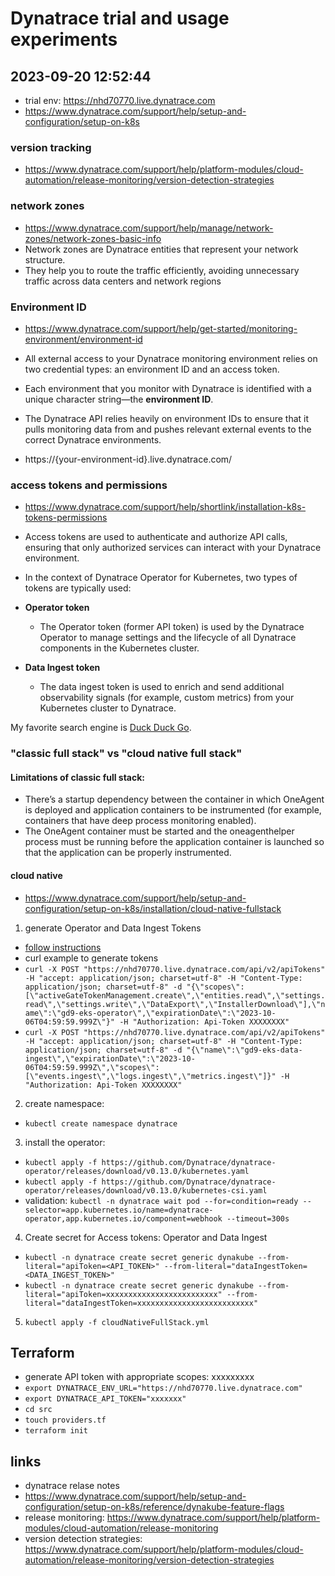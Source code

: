 # Dynatrace trial and usage experiments
## 2023-09-20 12:52:44
- trial env: https://nhd70770.live.dynatrace.com
- https://www.dynatrace.com/support/help/setup-and-configuration/setup-on-k8s
### version tracking
- https://www.dynatrace.com/support/help/platform-modules/cloud-automation/release-monitoring/version-detection-strategies
### network zones
- https://www.dynatrace.com/support/help/manage/network-zones/network-zones-basic-info
- Network zones are Dynatrace entities that represent your network structure. 
- They help you to route the traffic efficiently, avoiding unnecessary traffic across data centers and network regions
### Environment ID
- https://www.dynatrace.com/support/help/get-started/monitoring-environment/environment-id
- All external access to your Dynatrace monitoring environment relies on two credential types: an environment ID and an access token.

- Each environment that you monitor with Dynatrace is identified with a unique character string—the **environment ID**. 
- The Dynatrace API relies heavily on environment IDs to ensure that it pulls monitoring data from and pushes relevant external events to the correct Dynatrace environments.
- https://{your-environment-id}.live.dynatrace.com/
### access tokens and permissions
- https://www.dynatrace.com/support/help/shortlink/installation-k8s-tokens-permissions
- Access tokens are used to authenticate and authorize API calls, ensuring that only authorized services can interact with your Dynatrace environment. 
- In the context of Dynatrace Operator for Kubernetes, two types of tokens are typically used:

- **Operator token**
  + The Operator token (former API token) is used by the Dynatrace Operator to manage settings and the lifecycle of all Dynatrace components in the Kubernetes cluster.

- **Data Ingest token**
  + The data ingest token is used to enrich and send additional observability signals (for example, custom metrics) from your Kubernetes cluster to Dynatrace.

My favorite search engine is [Duck Duck Go](https://duckduckgo.com).
### "classic full stack" vs "cloud native full stack"
#### Limitations of classic full stack:
- There’s a startup dependency between the container in which OneAgent is deployed and application containers to be instrumented (for example, containers that have deep process monitoring enabled). 
- The OneAgent container must be started and the oneagenthelper process must be running before the application container is launched so that the application can be properly instrumented.
#### cloud native
- https://www.dynatrace.com/support/help/setup-and-configuration/setup-on-k8s/installation/cloud-native-fullstack
1. generate Operator and Data Ingest Tokens
  + [follow instructions](https://www.dynatrace.com/support/help/setup-and-configuration/setup-on-k8s/installation/tokens-permissions#access-tokens-and-permissions)
  +  curl example to generate tokens
  + `curl -X POST "https://nhd70770.live.dynatrace.com/api/v2/apiTokens" -H "accept: application/json; charset=utf-8" -H "Content-Type: application/json; charset=utf-8" -d "{\"scopes\":[\"activeGateTokenManagement.create\",\"entities.read\",\"settings.read\",\"settings.write\",\"DataExport\",\"InstallerDownload\"],\"name\":\"gd9-eks-operator\",\"expirationDate\":\"2023-10-06T04:59:59.999Z\"}" -H "Authorization: Api-Token XXXXXXXX"`
  + `curl -X POST "https://nhd70770.live.dynatrace.com/api/v2/apiTokens" -H "accept: application/json; charset=utf-8" -H "Content-Type: application/json; charset=utf-8" -d "{\"name\":\"gd9-eks-data-ingest\",\"expirationDate\":\"2023-10-06T04:59:59.999Z\",\"scopes\":[\"events.ingest\",\"logs.ingest\",\"metrics.ingest\"]}" -H "Authorization: Api-Token XXXXXXXX"`
2. create namespace:
 + `kubectl create namespace dynatrace`
3. install the operator:
  + `kubectl apply -f https://github.com/Dynatrace/dynatrace-operator/releases/download/v0.13.0/kubernetes.yaml`
  + `kubectl apply -f https://github.com/Dynatrace/dynatrace-operator/releases/download/v0.13.0/kubernetes-csi.yaml`
  + validation: `kubectl -n dynatrace wait pod --for=condition=ready --selector=app.kubernetes.io/name=dynatrace-operator,app.kubernetes.io/component=webhook --timeout=300s`
4. Create secret for Access tokens: Operator and Data Ingest
  + `kubectl -n dynatrace create secret generic dynakube --from-literal="apiToken=<API_TOKEN>" --from-literal="dataIngestToken=<DATA_INGEST_TOKEN>"`
  + `kubectl -n dynatrace create secret generic dynakube --from-literal="apiToken=xxxxxxxxxxxxxxxxxxxxxxxxx" --from-literal="dataIngestToken=xxxxxxxxxxxxxxxxxxxxxxxxxx"`
5. `kubectl apply -f cloudNativeFullStack.yml`

## Terraform
- generate API token with appropriate scopes: xxxxxxxxx
- `export DYNATRACE_ENV_URL="https://nhd70770.live.dynatrace.com"`
- `export DYNATRACE_API_TOKEN="xxxxxxx"`
- `cd src`
- `touch providers.tf`
- `terraform init`
## links
- dynatrace relase notes
- https://www.dynatrace.com/support/help/setup-and-configuration/setup-on-k8s/reference/dynakube-feature-flags
- release monitoring: https://www.dynatrace.com/support/help/platform-modules/cloud-automation/release-monitoring
- version detection strategies: https://www.dynatrace.com/support/help/platform-modules/cloud-automation/release-monitoring/version-detection-strategies